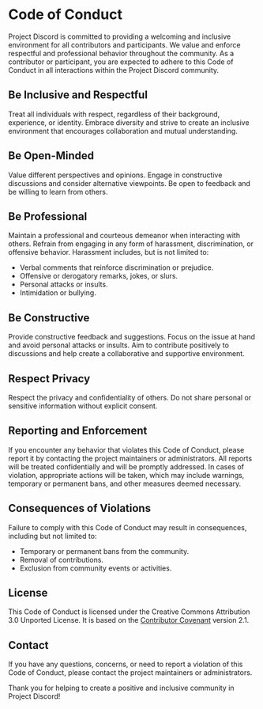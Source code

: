 # Code of Conduct

Project Discord is committed to providing a welcoming and inclusive environment for all contributors and participants. We value and enforce respectful and professional behavior throughout the community. As a contributor or participant, you are expected to adhere to this Code of Conduct in all interactions within the Project Discord community.

## Be Inclusive and Respectful

Treat all individuals with respect, regardless of their background, experience, or identity. Embrace diversity and strive to create an inclusive environment that encourages collaboration and mutual understanding.

## Be Open-Minded

Value different perspectives and opinions. Engage in constructive discussions and consider alternative viewpoints. Be open to feedback and be willing to learn from others.

## Be Professional

Maintain a professional and courteous demeanor when interacting with others. Refrain from engaging in any form of harassment, discrimination, or offensive behavior. Harassment includes, but is not limited to:

- Verbal comments that reinforce discrimination or prejudice.
- Offensive or derogatory remarks, jokes, or slurs.
- Personal attacks or insults.
- Intimidation or bullying.

## Be Constructive

Provide constructive feedback and suggestions. Focus on the issue at hand and avoid personal attacks or insults. Aim to contribute positively to discussions and help create a collaborative and supportive environment.

## Respect Privacy

Respect the privacy and confidentiality of others. Do not share personal or sensitive information without explicit consent.

## Reporting and Enforcement

If you encounter any behavior that violates this Code of Conduct, please report it by contacting the project maintainers or administrators. All reports will be treated confidentially and will be promptly addressed. In cases of violation, appropriate actions will be taken, which may include warnings, temporary or permanent bans, and other measures deemed necessary.

## Consequences of Violations
Failure to comply with this Code of Conduct may result in consequences, including but not limited to:

- Temporary or permanent bans from the community.
- Removal of contributions.
- Exclusion from community events or activities.

## License

This Code of Conduct is licensed under the Creative Commons Attribution 3.0 Unported License. It is based on the [Contributor Covenant](https://www.contributor-covenant.org/version/2/1/code_of_conduct/) version 2.1.

## Contact

If you have any questions, concerns, or need to report a violation of this Code of Conduct, please contact the project maintainers or administrators.

Thank you for helping to create a positive and inclusive community in Project Discord!
